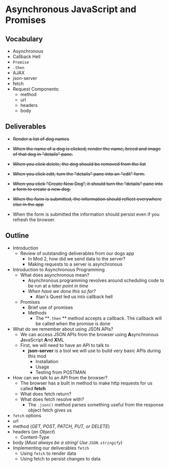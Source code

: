 # Asynchronous JavaScript and Promises

## Vocabulary

- Asynchronous
- Callback Hell
- `Promise`
-  `.then`
- AJAX
- json-server
- fetch
- Request Components:
  - method
  - url
  - headers
  - body

## Deliverables

- ~~Render a list of dog names~~

- ~~When the name of a dog is clicked, render the name, breed and image of that dog in "details" pane.~~

- ~~When you click delete, the dog should be removed from the list~~

- ~~When you click edit, turn the "details" pane into an "edit" form.~~

- ~~When you click "Create New Dog", it should turn the "details" pane into a form to create a new dog.~~

- ~~When the form is submitted, the information should reflect everywhere else in the app~~

- When the form is submitted the information should persist even if you refresh the browser.

## Outline

- Introduction
  - Review of outstanding deliverables from our dogs app
    - In Mod 2, how did we send data to the server?
    - Making requests to a server is asynchronous
- Introduction to Asynchronous Programming
  - What does asynchronous mean?
    - Asynchronous programming revolves around scheduling code to be run at a *later point in time*
    - *When have we done this so far?*
      - Alan's Quest led us into callback hell
  - Promises
    - Brief use of promises
    - Methods
      - The **`.then` ** method accepts a callback. The callback will be called when the promise is done
- What do we remember about using JSON APIs?
  - We can access JSON APIs from the browser using **A**synchronous **J**avaScript **A**nd **X**ML
  - First, we will need to have an API to talk to
    - **json-server** is a tool we will use to build very basic APIs during this mod
      - Installation
      - Usage
      - Testing from POSTMAN
- How can we talk to an API from the browser?
  - The browser has a built in method to make http requests for us called **fetch**
  - What does fetch return?
  - What does fetch resolve with?
    - The `.json()` method parses something useful from the response object fetch gives us
-  `fetch` options
  - url
  - method (*GET, POST, PATCH, PUT, or DELETE*)
  - headers (*an Object*)
    - Content-Type
  - body (*Must always be a string! Use `JSON.stringify`*)
- Implementing our deliverables `fetch`
  - Using `fetch` to render data
  - Using fetch to persist changes to data

